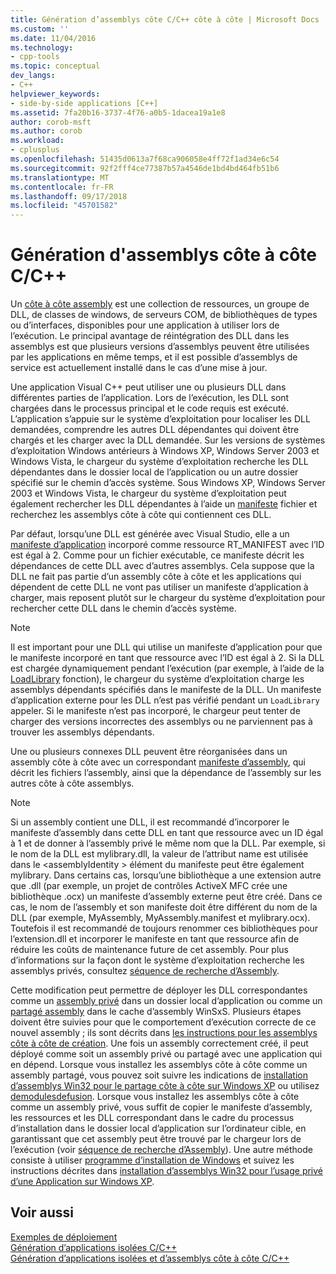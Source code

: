 ```yaml
---
title: Génération d’assemblys côte C/C++ côte à côte | Microsoft Docs
ms.custom: ''
ms.date: 11/04/2016
ms.technology:
- cpp-tools
ms.topic: conceptual
dev_langs:
- C++
helpviewer_keywords:
- side-by-side applications [C++]
ms.assetid: 7fa20b16-3737-4f76-a0b5-1dacea19a1e8
author: corob-msft
ms.author: corob
ms.workload:
- cplusplus
ms.openlocfilehash: 51435d0613a7f68ca906058e4ff72f1ad34e6c54
ms.sourcegitcommit: 92f2fff4ce77387b57a4546de1bd4bd464fb51b6
ms.translationtype: MT
ms.contentlocale: fr-FR
ms.lasthandoff: 09/17/2018
ms.locfileid: "45701582"
---
```

# <a name="building-cc-side-by-side-assemblies"></a>Génération d'assemblys côte à côte C/C++

Un [côte à côte assembly](/windows/desktop/SbsCs/about-side-by-side-assemblies-) est une collection de ressources, un groupe de DLL, de classes de windows, de serveurs COM, de bibliothèques de types ou d’interfaces, disponibles pour une application à utiliser lors de l’exécution. Le principal avantage de réintégration des DLL dans les assemblys est que plusieurs versions d’assemblys peuvent être utilisées par les applications en même temps, et il est possible d’assemblys de service est actuellement installé dans le cas d’une mise à jour.

Une application Visual C++ peut utiliser une ou plusieurs DLL dans différentes parties de l’application. Lors de l’exécution, les DLL sont chargées dans le processus principal et le code requis est exécuté. L’application s’appuie sur le système d’exploitation pour localiser les DLL demandées, comprendre les autres DLL dépendantes qui doivent être chargés et les charger avec la DLL demandée. Sur les versions de systèmes d’exploitation Windows antérieurs à Windows XP, Windows Server 2003 et Windows Vista, le chargeur du système d’exploitation recherche les DLL dépendantes dans le dossier local de l’application ou un autre dossier spécifié sur le chemin d’accès système. Sous Windows XP, Windows Server 2003 et Windows Vista, le chargeur du système d’exploitation peut également rechercher les DLL dépendantes à l’aide un [manifeste](https://msdn.microsoft.com/library/windows/desktop/aa375365) fichier et recherchez les assemblys côte à côte qui contiennent ces DLL.

Par défaut, lorsqu’une DLL est générée avec Visual Studio, elle a un [manifeste d’application](/windows/desktop/SbsCs/application-manifests) incorporé comme ressource RT_MANIFEST avec l’ID est égal à 2. Comme pour un fichier exécutable, ce manifeste décrit les dépendances de cette DLL avec d’autres assemblys. Cela suppose que la DLL ne fait pas partie d’un assembly côte à côte et les applications qui dépendent de cette DLL ne vont pas utiliser un manifeste d’application à charger, mais reposent plutôt sur le chargeur du système d’exploitation pour rechercher cette DLL dans le chemin d’accès système.

> [!NOTE]
>  Il est important pour une DLL qui utilise un manifeste d’application pour que le manifeste incorporé en tant que ressource avec l’ID est égal à 2. Si la DLL est chargée dynamiquement pendant l’exécution (par exemple, à l’aide de la [LoadLibrary](https://msdn.microsoft.com/library/windows/desktop/ms684175) fonction), le chargeur du système d’exploitation charge les assemblys dépendants spécifiés dans le manifeste de la DLL. Un manifeste d’application externe pour les DLL n’est pas vérifié pendant un `LoadLibrary` appeler. Si le manifeste n’est pas incorporé, le chargeur peut tenter de charger des versions incorrectes des assemblys ou ne parviennent pas à trouver les assemblys dépendants.

Une ou plusieurs connexes DLL peuvent être réorganisées dans un assembly côte à côte avec un correspondant [manifeste d’assembly](/windows/desktop/SbsCs/assembly-manifests), qui décrit les fichiers l’assembly, ainsi que la dépendance de l’assembly sur les autres côte à côte assemblys.

> [!NOTE]
>  Si un assembly contient une DLL, il est recommandé d’incorporer le manifeste d’assembly dans cette DLL en tant que ressource avec un ID égal à 1 et de donner à l’assembly privé le même nom que la DLL. Par exemple, si le nom de la DLL est mylibrary.dll, la valeur de l’attribut name est utilisée dans le \<assemblyIdentity > élément du manifeste peut être également mylibrary. Dans certains cas, lorsqu’une bibliothèque a une extension autre que .dll (par exemple, un projet de contrôles ActiveX MFC crée une bibliothèque .ocx) un manifeste d’assembly externe peut être créé. Dans ce cas, le nom de l’assembly et son manifeste doit être différent du nom de la DLL (par exemple, MyAssembly, MyAssembly.manifest et mylibrary.ocx). Toutefois il est recommandé de toujours renommer ces bibliothèques pour l’extension.dll et incorporer le manifeste en tant que ressource afin de réduire les coûts de maintenance future de cet assembly. Pour plus d’informations sur la façon dont le système d’exploitation recherche les assemblys privés, consultez [séquence de recherche d’Assembly](/windows/desktop/SbsCs/assembly-searching-sequence).

Cette modification peut permettre de déployer les DLL correspondantes comme un [assembly privé](/windows/desktop/Msi/private-assemblies) dans un dossier local d’application ou comme un [partagé assembly](/windows/desktop/Msi/shared-assemblies) dans le cache d’assembly WinSxS. Plusieurs étapes doivent être suivies pour que le comportement d’exécution correcte de ce nouvel assembly ; ils sont décrits dans [les instructions pour les assemblys côte à côte de création](/windows/desktop/SbsCs/guidelines-for-creating-side-by-side-assemblies). Une fois un assembly correctement créé, il peut déployé comme soit un assembly privé ou partagé avec une application qui en dépend. Lorsque vous installez les assemblys côte à côte comme un assembly partagé, vous pouvez soit suivre les indications de [installation d’assemblys Win32 pour le partage côte à côte sur Windows XP](/windows/desktop/Msi/installing-win32-assemblies-for-side-by-side-sharing-on-windows-xp) ou utilisez [demodulesdefusion](https://msdn.microsoft.com/library/windows/desktop/aa369820). Lorsque vous installez les assemblys côte à côte comme un assembly privé, vous suffit de copier le manifeste d’assembly, les ressources et les DLL correspondant dans le cadre du processus d’installation dans le dossier local d’application sur l’ordinateur cible, en garantissant que cet assembly peut être trouvé par le chargeur lors de l’exécution (voir [séquence de recherche d’Assembly](/windows/desktop/SbsCs/assembly-searching-sequence)). Une autre méthode consiste à utiliser [programme d’installation de Windows](/windows/desktop/Msi/windows-installer-portal) et suivez les instructions décrites dans [installation d’assemblys Win32 pour l’usage privé d’une Application sur Windows XP](/windows/desktop/Msi/installing-win32-assemblies-for-the-private-use-of-an-application-on-windows-xp).

## <a name="see-also"></a>Voir aussi

[Exemples de déploiement](../ide/deployment-examples.md)<br/>
[Génération d’applications isolées C/C++](../build/building-c-cpp-isolated-applications.md)<br/>
[Génération d’applications isolées et d’assemblys côte à côte C/C++](../build/building-c-cpp-isolated-applications-and-side-by-side-assemblies.md)